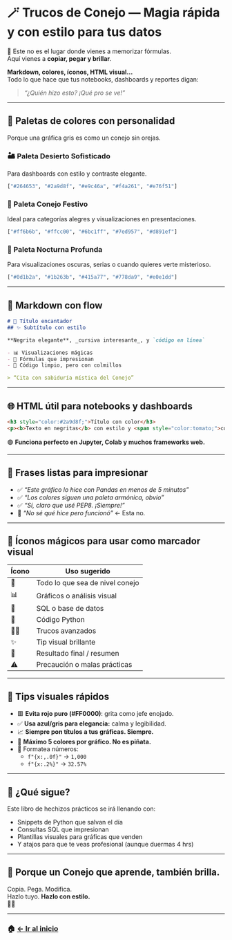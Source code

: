 # 🪄 Trucos de Conejo — Magia rápida y con estilo para tus datos

📍 Este no es el lugar donde vienes a memorizar fórmulas.  
Aquí vienes a **copiar, pegar y brillar**.

**Markdown, colores, íconos, HTML visual…**  
Todo lo que hace que tus notebooks, dashboards y reportes digan:

> *“¿Quién hizo esto? ¡Qué pro se ve!”*

---

## 🎨 Paletas de colores con personalidad

Porque una gráfica gris es como un conejo sin orejas.

### 🏜️ Paleta Desierto Sofisticado
Para dashboards con estilo y contraste elegante.

```python
["#264653", "#2a9d8f", "#e9c46a", "#f4a261", "#e76f51"]
```

### 🍭 Paleta Conejo Festivo
Ideal para categorías alegres y visualizaciones en presentaciones.

```python
["#ff6b6b", "#ffcc00", "#6bc1ff", "#7ed957", "#d891ef"]
```

### 🌌 Paleta Nocturna Profunda
Para visualizaciones oscuras, serias o cuando quieres verte misterioso.

```python
["#0d1b2a", "#1b263b", "#415a77", "#778da9", "#e0e1dd"]
```

---

## 📝 Markdown con flow

```markdown
# 🐇 Título encantador
## ✨ Subtítulo con estilo

**Negrita elegante**, _cursiva interesante_, y `código en línea`

- 📊 Visualizaciones mágicas
- 🧙 Fórmulas que impresionan
- 🐍 Código limpio, pero con colmillos

> “Cita con sabiduría mística del Conejo”
```

---

## 🌐 HTML útil para notebooks y dashboards

```html
<h3 style="color:#2a9d8f;">Título con color</h3>
<p><b>Texto en negritas</b> con estilo y <span style="color:tomato;">colores que resaltan</span></p>
```

🟢 **Funciona perfecto en Jupyter, Colab y muchos frameworks web.**

---

## 💬 Frases listas para impresionar

- ✅ *“Este gráfico lo hice con Pandas en menos de 5 minutos”*
- ✅ *“Los colores siguen una paleta armónica, obvio”*
- ✅ *“Sí, claro que usé PEP8. ¡Siempre!”*
- 🚫 *“No sé qué hice pero funcionó”* ← Esta no.

---

## 🧠 Íconos mágicos para usar como marcador visual

| Ícono | Uso sugerido                   |
|-------|--------------------------------|
| 🐇     | Todo lo que sea de nivel conejo |
| 📊     | Gráficos o análisis visual     |
| 🧾     | SQL o base de datos            |
| 🐍     | Código Python                  |
| 🧙‍♂️   | Trucos avanzados                |
| ✨     | Tip visual brillante            |
| 🚀     | Resultado final / resumen      |
| ⚠️     | Precaución o malas prácticas    |

---

## 📌 Tips visuales rápidos

- 🟥 **Evita rojo puro (#FF0000)**: grita como jefe enojado.
- ✅ **Usa azul/gris para elegancia:** calma y legibilidad.
- 📈 **Siempre pon títulos a tus gráficas. Siempre.**
- 🎨 **Máximo 5 colores por gráfico. No es piñata.**
- 🔢 Formatea números:
  - `f"{x:,.0f}"` → `1,000`
  - `f"{x:.2%}"` → `32.57%`

---

## 🚀 ¿Qué sigue?

Este libro de hechizos prácticos se irá llenando con:

- Snippets de Python que salvan el día  
- Consultas SQL que impresionan  
- Plantillas visuales para gráficas que venden  
- Y atajos para que te veas profesional (aunque duermas 4 hrs)

---

## 🐇 Porque un Conejo que aprende, también brilla.

Copia. Pega. Modifica.  
Hazlo tuyo. **Hazlo con estilo.**  
🥕✨

---

### 🏠 [← Ir al inicio](../README.md)